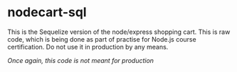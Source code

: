 # nodecart-sql
This is the Sequelize version of the node/express shopping cart. This is raw code, which is being done as part of practise for Node.js course certification. Do not use it in production by any means.

*Once again, this code is not meant for production*

